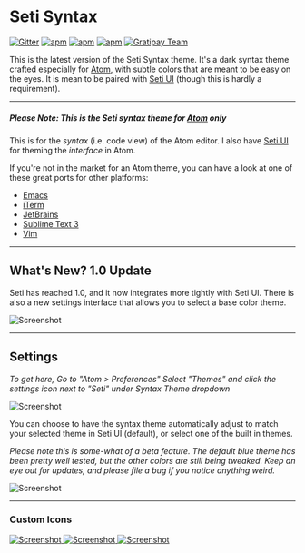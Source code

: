 # Seti Syntax


[![Gitter](https://img.shields.io/gitter/room/jesseweed/seti-syntax.svg?style=flat-square)](https://gitter.im/jesseweed/seti-syntax) [![apm](https://img.shields.io/apm/dm/seti-syntax.svg?style=flat-square)](https://atom.io/themes/seti-syntax) [![apm](https://img.shields.io/apm/v/seti-syntax.svg?style=flat-square)](https://atom.io/themes/seti-syntax) [![apm](https://img.shields.io/apm/l/seti-syntax.svg?style=flat-square)](https://atom.io/themes/seti-syntax)
[![Gratipay Team](https://img.shields.io/gratipay/team/atom-seti-ui.svg?style=flat-square)](https://gratipay.com/Atom-Seti-UI/)


This is the latest version of the Seti Syntax theme. It's a dark syntax theme crafted especially for [Atom](http://atom.io), with subtle colors that are meant to be easy on the eyes. It is mean to be paired with [Seti UI](https://atom.io/themes/seti-ui) (though this is hardly a requirement).


-----

##### **Please Note:** This is the Seti syntax theme for [Atom](http://atom.io) only

This is for the _syntax_ (i.e. code view) of the Atom editor. I also have [Seti UI](https://atom.io/themes/seti-ui) for theming the _interface_ in Atom.

If you're not in the market for an Atom theme, you can have a look at one of these great ports for other platforms:

+ [Emacs](https://github.com/caisah/seti-theme)
+ [iTerm](https://github.com/willmanduffy/seti-iterm)
+ [JetBrains](https://github.com/zchee/Seti_JetBrains)
+ [Sublime Text 3](https://packagecontrol.io/packages/Seti_UI)
+ [Vim](https://github.com/trusktr/seti.vim)

-----

## What's New? 1.0 Update
Seti has reached 1.0, and it now integrates more tightly with Seti UI. There is also a new settings interface that allows you to select a base color theme.

![Screenshot](https://github.com/jesseweed/seti-syntax/raw/1.0-beta/screenshot.png)

-----

## Settings
_To get here, Go to "Atom > Preferences" Select "Themes"  and click the settings icon next to "Seti" under Syntax Theme dropdown_

![Screenshot](https://github.com/jesseweed/seti-syntax/raw/1.0-beta/screenshot-settings.png)

You can choose to have the syntax theme automatically adjust to match your selected theme in Seti UI (default), or select one of the built in themes.

_Please note this is some-what of a beta feature. The default blue theme has been pretty well tested, but the other colors are still being tweaked. Keep an eye out for updates, and please file a bug if you notice anything weird._

![Screenshot](https://github.com/jesseweed/seti-syntax/raw/1.0-beta/screenshot-colors.png)

-----

### Custom Icons
[ ![Screenshot](https://github.com/jesseweed/seti-syntax/raw/1.0-beta/_icons/circular/circular-128x128.png) ](_icons/circular/)
[ ![Screenshot](https://github.com/jesseweed/seti-syntax/raw/1.0-beta/_icons/rounded/rounded-128x128.png) ](_icons/rounded/)
[ ![Screenshot](https://github.com/jesseweed/seti-syntax/raw/1.0-beta/_icons/squared/squared-128x128.png) ](_icons/squared/)
